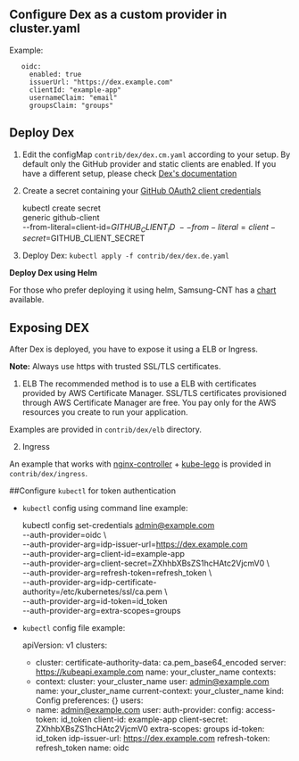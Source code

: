 ## Configure Dex as a custom provider in cluster.yaml

Example: 

       oidc:
         enabled: true
         issuerUrl: "https://dex.example.com"
         clientId: "example-app"
         usernameClaim: "email"
         groupsClaim: "groups"


## Deploy Dex

 1. Edit the configMap `contrib/dex/dex.cm.yaml` according to your setup. By default only the GitHub provider and static clients are enabled.
 If you have a different setup, please check [Dex's documentation](https://github.com/coreos/dex/tree/master/Documentation)
 
 2. Create a secret containing your [GitHub OAuth2 client credentials](https://github.com/settings/applications/new)
 
     kubectl create secret \
         generic github-client \
         --from-literal=client-id=$GITHUB_CLIENT_ID \
         --from-literal=client-secret=$GITHUB_CLIENT_SECRET
         
 3. Deploy Dex: `kubectl apply -f contrib/dex/dex.de.yaml`
 
 **Deploy Dex using Helm**
 
 For those who prefer deploying it using helm, Samsung-CNT has a [chart](https://github.com/samsung-cnct/chart-dex) available.
 
## Exposing DEX
After Dex is deployed, you have to expose it using a ELB or Ingress. 

**Note:**
Always use https with trusted SSL/TLS certificates.

1. ELB
The recommended method is to use a ELB with certificates provided by AWS Certificate Manager.
SSL/TLS certificates provisioned through AWS Certificate Manager are free. You pay only for the AWS resources you create to run your application.

Examples are provided in `contrib/dex/elb` directory.

2. Ingress

An example that works with [nginx-controller](https://github.com/nginxinc/kubernetes-ingress/tree/master/nginx-controller) + [kube-lego](https://github.com/jetstack/kube-lego)  is provided in `contrib/dex/ingress`. 


##Configure `kubectl` for token authentication

* `kubectl` config using command line example:


    kubectl config set-credentials admin@example.com  \
    --auth-provider=oidc \   
    --auth-provider-arg=idp-issuer-url=https://dex.example.com \
    --auth-provider-arg=client-id=example-app \
    --auth-provider-arg=client-secret=ZXhhbXBsZS1hcHAtc2VjcmV0 \   
    --auth-provider-arg=refresh-token=refresh_token \   
    --auth-provider-arg=idp-certificate-authority=/etc/kubernetes/ssl/ca.pem \   
    --auth-provider-arg=id-token=id_token \
    --auth-provider-arg=extra-scopes=groups

* `kubectl` config file example:


    apiVersion: v1
    clusters:
    - cluster:
        certificate-authority-data: ca.pem_base64_encoded
        server: https://kubeapi.example.com
      name: your_cluster_name
    contexts:
    - context:
        cluster: your_cluster_name
        user: admin@example.com
      name: your_cluster_name
    current-context: your_cluster_name
    kind: Config
    preferences: {}
    users:
    - name: admin@example.com
      user:
        auth-provider:
          config:
            access-token: id_token
            client-id: example-app 
            client-secret: ZXhhbXBsZS1hcHAtc2VjcmV0
            extra-scopes: groups
            id-token: id_token
            idp-issuer-url: https://dex.example.com
            refresh-token: refresh_token
          name: oidc
          